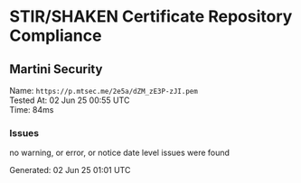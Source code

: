 # STIR/SHAKEN Certificate Repository Compliance

## Martini Security

Name: `https://p.mtsec.me/2e5a/dZM_zE3P-zJI.pem`\
Tested At: 02 Jun 25 00:55 UTC\
Time: 84ms

### Issues

no warning, or error, or notice date level issues were found

Generated: 02 Jun 25 01:01 UTC